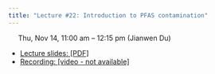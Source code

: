 ```yaml
---
title: "Lecture #22: Introduction to PFAS contamination"
---
```


&nbsp;&nbsp;&nbsp;&nbsp;&nbsp;Thu, Nov 14, 11:00 am – 12:15 pm (Jianwen Du)

- [Lecture slides: [PDF]](../assets/lecture_slides/Lecture_22_(11-14-2024).pdf) 
- [Recording: [video - not available]]()

